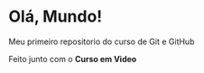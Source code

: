 # Olá, Mundo!

Meu primeiro repositorio do curso de Git e GitHub

Feito junto com o **Curso em Video**
